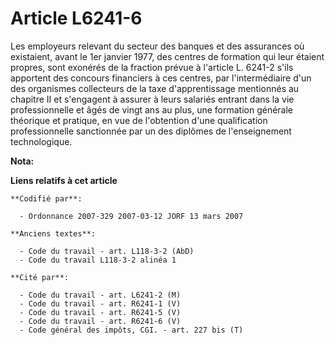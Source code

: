 # Article L6241-6

Les employeurs relevant du secteur des banques et des assurances où existaient, avant le 1er janvier 1977, des centres de
formation qui leur étaient propres, sont exonérés de la fraction prévue à l'article L. 6241-2 s'ils apportent des concours
financiers à ces centres, par l'intermédiaire d'un des organismes collecteurs de la taxe d'apprentissage mentionnés au
chapitre II et s'engagent à assurer à leurs salariés entrant dans la vie professionnelle et âgés de vingt ans au plus, une
formation générale théorique et pratique, en vue de l'obtention d'une qualification professionnelle sanctionnée par un des
diplômes de l'enseignement technologique.

**Nota:**



**Liens relatifs à cet article**

	**Codifié par**:

	  - Ordonnance 2007-329 2007-03-12 JORF 13 mars 2007

	**Anciens textes**:

	  - Code du travail - art. L118-3-2 (AbD)
	  - Code du travail L118-3-2 alinéa 1

	**Cité par**:

	  - Code du travail - art. L6241-2 (M)
	  - Code du travail - art. R6241-1 (V)
	  - Code du travail - art. R6241-5 (V)
	  - Code du travail - art. R6241-6 (V)
	  - Code général des impôts, CGI. - art. 227 bis (T)
